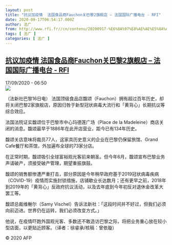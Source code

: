 ```yaml
---
layout: post
title: "抗议加疫情  法国食品商Fauchon关巴黎2旗舰店 – 法国国际广播电台 - RFI"
date: 2020-09-17T06:54:17.000Z
author: 法广
from: http://www.rfi.fr//cn/contenu/20200917-%E6%8A%97%E8%AE%AE%E5%8A%A0%E7%96%AB%E6%83%85-%E6%B3%95%E5%9B%BD%E9%A3%9F%E5%93%81%E5%95%86fauchon%E5%85%B3%E5%B7%B4%E9%BB%8E2%E6%97%97%E8%88%B0%E5%BA%97
tags: [ 法广 ]
categories: [ 法广 ]
---
```

<!--1600325657000-->
[抗议加疫情  法国食品商Fauchon关巴黎2旗舰店 – 法国国际广播电台 - RFI](http://www.rfi.fr//cn/contenu/20200917-%E6%8A%97%E8%AE%AE%E5%8A%A0%E7%96%AB%E6%83%85-%E6%B3%95%E5%9B%BD%E9%A3%9F%E5%93%81%E5%95%86fauchon%E5%85%B3%E5%B7%B4%E9%BB%8E2%E6%97%97%E8%88%B0%E5%BA%97)
------

<div>
<div>17/09/2020 - 06:50</div><img src="https://s.rfi.fr/media/display/e4e4f1da-f8a2-11ea-8286-005056bf87d6/w:310/p:16x9/int0003b.200917125001.jpg"><div class="t-content__body u-clearfix">            <p>（法新社巴黎16日电）    法国顶级食品店馥颂（Fauchon）拥有超过百年历史，却将关闭巴黎2家旗舰店，原因归咎于新型冠状病毒大流行和「黄背心」长期抗议等综合效应。</p><p>    法国法院证实馥颂位于巴黎市中心玛德莲广场（Place de la Madeleine）商店关闭的消息。馥颂最早于1886年在此开店营业，距今已有134年历史。</p><p>    馥颂关店意味将裁员77人，这家具历史意义的企业在巴黎仍保留旅馆、Grand Cafe餐厅和茶馆，外加遍布全球的73家分店。</p><p>    在正常时期，馥颂吸引全球富裕观光客前来朝圣。但今年6月，馥颂宣布巴黎业务声请破产，须接受破产管理，期望重振旗鼓。</p><p>    馥颂的销售额惨遭严重打击，部分原因是今年稍早政府基于2019冠状病毒疾病（COVID-19）疫情而实施封锁措施，店铺歇业长达数月；还有更早之前，2018年到2019年的「黄背心」反政府抗议活动，以及去年底到今年初反对退休金改革大罢工等。</p><p>    馥颂总裁维榭尔（Samy Vischel）告诉法新社：「这段时间并不好过，但我们必须向前迈进。世界仍在运转，我们必须改变方式。」</p><p>    他说，在疫情吓跑外国观光客、多数还不敢造访巴黎之际，将把业务重心放在较小型店面，以更贴近顾客。（译者：徐睿承/核稿：曾依璇）</p>            <p class="t-copyright">© 2020 AFP</p>        </div>
</div>
